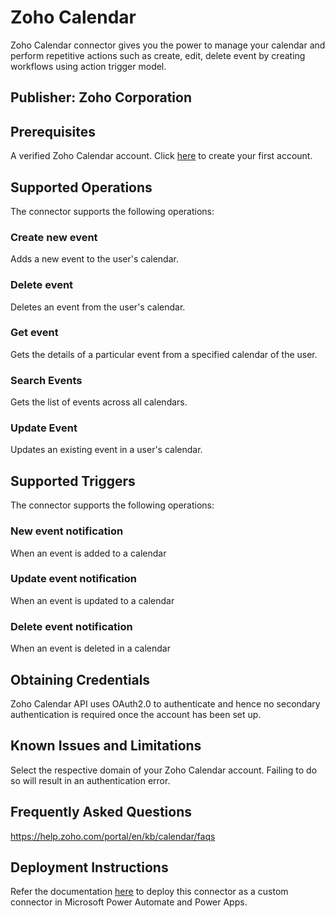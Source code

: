 # Zoho Calendar

Zoho Calendar connector gives you the power to manage your calendar and perform repetitive actions such as create, edit, delete event by creating workflows using action trigger model.

## Publisher: Zoho Corporation

## Prerequisites

A verified Zoho Calendar account. Click [here](https://zoho.com/calendar) to create your first account.

## Supported Operations

The connector supports the following operations:

### Create new event

Adds a new event to the user's calendar.
 	 
### Delete event
Deletes an event from the user's calendar.

### Get event
Gets the details of a particular event from a specified calendar of the user.

### Search Events

Gets the list of events across all calendars.

### Update Event

Updates an existing event in a user's calendar.	 	 	 

## Supported Triggers

The connector supports the following operations:
 	 	 	 	 	 
### New event notification

When an event is added to a calendar

### Update event notification

When an event is updated to a calendar

### Delete event notification

When an event is deleted in a calendar

## Obtaining Credentials

Zoho Calendar API uses OAuth2.0 to authenticate and hence no secondary authentication is required once the account has been set up.
	
## Known Issues and Limitations
Select the respective domain of your Zoho Calendar account. Failing to do so will result in an authentication error.

## Frequently Asked Questions

https://help.zoho.com/portal/en/kb/calendar/faqs

## Deployment Instructions
Refer the documentation [here](https://learn.microsoft.com/en-us/connectors/custom-connectors/paconn-cli) to deploy this connector as a custom connector in Microsoft Power Automate and Power Apps.


